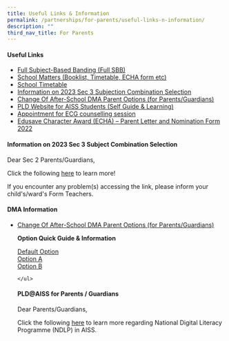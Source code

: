 ```yaml
---
title: Useful Links & Information
permalink: /partnerships/for-parents/useful-links-n-information/
description: ""
third_nav_title: For Parents
---
```

<h4><Strong>Useful Links</strong></h4>

*   [Full Subject-Based Banding (Full SBB)](https://ahmadibrahimsec.moe.edu.sg/useful-info/full-subject-based-banding)
*   [School Matters (Booklist, Timetable, ECHA form etc)](https://ahmadibrahimsec.moe.edu.sg/useful-info/school-matters/books-stationery-list-2023/)
*   [School Timetable](https://ahmadibrahimsec.moe.edu.sg/useful-info/school-matters/school-timetable/)
*   [Information on 2023 Sec 3 Subjection Combination Selection](https://go.gov.sg/aiss-sec3-subjcombination)
*   [Change Of After-School DMA Parent Options (for Parents/Guardians)](https://form.gov.sg/6143ec0c70054d0012da2b0f)
*   [PLD Website for AISS Students (Self Guide & Learning)](https://sites.google.com/moe.edu.sg/ictaiss4students/home)
*   [Appointment for ECG counselling session](https://go.gov.sg/ecgc-rachel)
*   [Edusave Character Award (ECHA) – Parent Letter and Nomination Form 2022](/files/ECHA_2022.pdf)

<h4><Strong>Information on 2023 Sec 3 Subject Combination Selection</strong></h4>
Dear Sec 2 Parents/Guardians,

Click the following [here](https://go.gov.sg/aiss-sec3-subjcombination) to learn more!

If you encounter any problem(s) accessing the link, please inform your child's/ward's Form Teachers.

<h4><strong>DMA Information</strong></h4>

*   [Change Of After-School DMA Parent Options (for Parents/Guardians)](https://form.gov.sg/6143ec0c70054d0012da2b0f)

<ul><strong>Option Quick Guide & Information</strong>

<a href="(/files/dma1.pdf)">Default Option</a><br>
<a href="(/files/dma2.pdf)">Option A</a><br>
<a href="(/files/dma3.pdf)">Option B</a>
	
	</ul>
	
<h4><strong>PLD@AISS for Parents / Guardians</strong></h4>	
Dear Parents/Guardians,

Click the following [here](https://staging.dxta9dqb83ltq.amplifyapp.com/useful-info/for-parents/personal-learning-device-pld/) to learn more regarding National Digital Literacy Programme (NDLP) in AISS.
